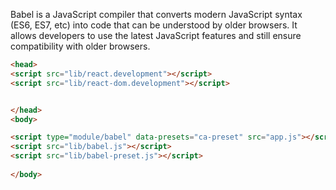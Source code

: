 Babel is a JavaScript compiler that converts modern JavaScript syntax (ES6, ES7, etc) into code that can be understood by older browsers. It allows developers to use the latest JavaScript features and still ensure compatibility with older browsers.

```html
<head> 
<script src="lib/react.development"></script>
<script src="lib/react-dom.development"></script>


</head>
<body> 

<script type="module/babel" data-presets="ca-preset" src="app.js"></script>
<script src="lib/babel.js"></script>
<script src="lib/babel-preset.js"></script>
    
</body>
```